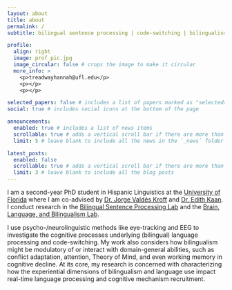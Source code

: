```yaml
---
layout: about
title: about
permalink: /
subtitle: bilingual sentence processing | code-switching | bilingualism & cognition across the lifespan

profile:
  align: right
  image: prof_pic.jpg
  image_circular: false # crops the image to make it circular
  more_info: >
    <p>treadwayhannah@ufl.edu</p>
    <p></p>
    <p></p>

selected_papers: false # includes a list of papers marked as "selected={true}"
social: true # includes social icons at the bottom of the page

announcements:
  enabled: true # includes a list of news items
  scrollable: true # adds a vertical scroll bar if there are more than 3 news items
  limit: 5 # leave blank to include all the news in the `_news` folder

latest_posts:
  enabled: false
  scrollable: true # adds a vertical scroll bar if there are more than 3 new posts items
  limit: 3 # leave blank to include all the blog posts
---
```


I am a second-year PhD student in Hispanic Linguistics at the [University of Florida](https://spanishandportuguese.ufl.edu/graduate-programs/hispanic-linguistics-2/) where I am co-advised by [Dr. Jorge Valdés Kroff](https://people.clas.ufl.edu/jvaldeskroff/) and [Dr. Edith Kaan](https://people.clas.ufl.edu/kaan/). I conduct research in the [Bilingual Sentence Processing Lab](https://bsplab.clas.ufl.edu/) and the [Brain, Language, and Bilingualism Lab](https://blab.lin.ufl.edu/).

I use psycho-/neurolinguistic methods like eye-tracking and EEG to investigate the cognitive processes underlying (bilingual) language processing and code-switching. My work also considers how bilingualism might be modulatory of or interact with domain-general abilities, such as conflict adaptation, attention, Theory of Mind, and even working memory in cognitive decline. At its core, my research is concerned with characterizing how the experiential dimensions of bilingualism and language use impact real-time language processing and cognitive mechanism recruitment.
